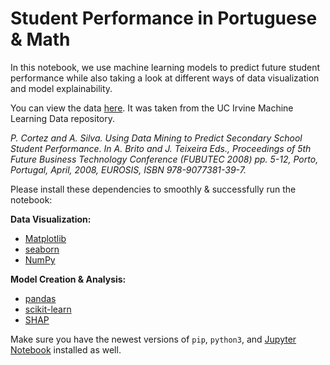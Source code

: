# Student Performance in Portuguese & Math
In this notebook, we use machine learning models to predict future student performance while also taking a look at different ways of data visualization and model explainability. 

You can view the data <a href ="https://archive.ics.uci.edu/ml/datasets/Student+Performance">here</a>. It was taken from the UC Irvine Machine Learning Data repository.

*P. Cortez and A. Silva. Using Data Mining to Predict Secondary School Student Performance. In A. Brito and J. Teixeira Eds., Proceedings of 5th Future Business Technology Conference (FUBUTEC 2008) pp. 5-12, Porto, Portugal, April, 2008, EUROSIS, ISBN 978-9077381-39-7.*

Please install these dependencies to smoothly & successfully run the notebook: 

**Data Visualization:**
* <a href="https://matplotlib.org/">Matplotlib</a>
* <a href="https://seaborn.pydata.org/">seaborn</a>
* <a href="https://numpy.org/">NumPy</a>

**Model Creation & Analysis:**
* <a href="https://pandas.pydata.org/">pandas</a>
* <a href="https://scikit-learn.org/stable/">scikit-learn</a>
* <a href="https://shap.readthedocs.io/en/latest/index.html">SHAP</a>

Make sure you have the newest versions of ```pip```, ```python3```, and <a href="https://jupyter.org/">Jupyter Notebook</a> installed as well. 